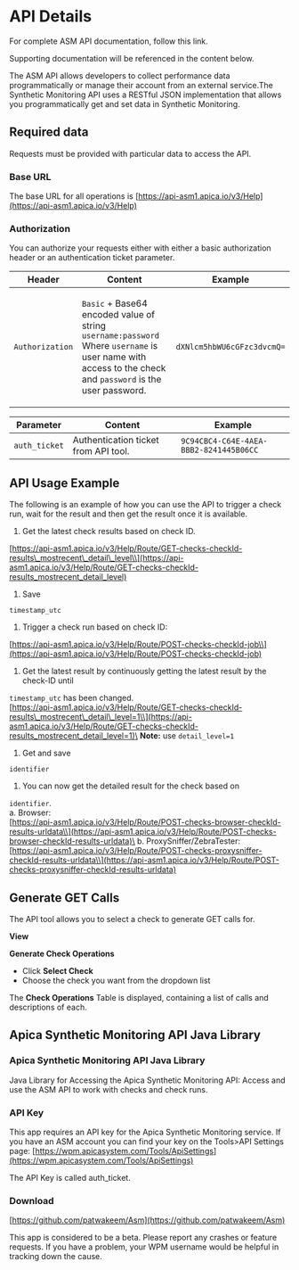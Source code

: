 # API Details

For complete ASM API documentation, follow this link.

Supporting documentation will be referenced in the content below.

The ASM API allows developers to collect performance data programmatically or manage their account from an external service.The Synthetic Monitoring API uses a RESTful JSON implementation that allows you programmatically get and set data in Synthetic Monitoring.



## Required data <a href="#apidetails-requireddata" id="apidetails-requireddata"></a>

Requests must be provided with particular data to access the API.

### Base URL <a href="#apidetails-baseurl" id="apidetails-baseurl"></a>

The base URL for all operations is [https://api-asm1.apica.io/v3/Help](https://api-asm1.apica.io/v3/Help)

### Authorization <a href="#apidetails-authorization" id="apidetails-authorization"></a>

You can authorize your requests either with either a basic authorization header or an authentication ticket parameter.

| Header          | Content                                                                                                                                                                                                        | Example                    |
| --------------- | -------------------------------------------------------------------------------------------------------------------------------------------------------------------------------------------------------------- | -------------------------- |
| `Authorization` | <p><code>Basic</code> + Base64 encoded value of string <code>username:password</code><br>Where <code>username</code> is user name with access to the check and <code>password</code> is the user password.</p> | `dXNlcm5hbWU6cGFzc3dvcmQ=` |

| Parameter     | Content                              | Example                                 |
| ------------- | ------------------------------------ | --------------------------------------- |
| `auth_ticket` | Authentication ticket from API tool. |  `9C94CBC4-C64E-4AEA-BBB2-8241445B06CC` |

## API Usage Example <a href="#apidetails-apiusageexample" id="apidetails-apiusageexample"></a>

The following is an example of how you can use the API to trigger a check run, wait for the result and then get the result once it is available.

1. Get the latest check results based on check ID.

[https://api-asm1.apica.io/v3/Help/Route/GET-checks-checkId-results\_mostrecent\_detail\_level\\](https://api-asm1.apica.io/v3/Help/Route/GET-checks-checkId-results_mostrecent_detail_level)

1. Save

`timestamp_utc`

1. Trigger a check run based on check ID:

[https://api-asm1.apica.io/v3/Help/Route/POST-checks-checkId-job\\](https://api-asm1.apica.io/v3/Help/Route/POST-checks-checkId-job)

1. Get the latest result by continuously getting the latest result by the check-ID until

`timestamp_utc` has been changed.\
[https://api-asm1.apica.io/v3/Help/Route/GET-checks-checkId-results\_mostrecent\_detail\_level=1\\](https://api-asm1.apica.io/v3/Help/Route/GET-checks-checkId-results_mostrecent_detail_level=1)\
**Note:** use `detail_level=1`

1. Get and save

`identifier`

1. You can now get the detailed result for the check based on

`identifier`.\
a. Browser:\
[https://api-asm1.apica.io/v3/Help/Route/POST-checks-browser-checkId-results-urldata\\](https://api-asm1.apica.io/v3/Help/Route/POST-checks-browser-checkId-results-urldata)\
b. ProxySniffer/ZebraTester:\
[https://api-asm1.apica.io/v3/Help/Route/POST-checks-proxysniffer-checkId-results-urldata\\](https://api-asm1.apica.io/v3/Help/Route/POST-checks-proxysniffer-checkId-results-urldata)

## Generate GET Calls <a href="#apidetails-generategetcalls" id="apidetails-generategetcalls"></a>

The API tool allows you to select a check to generate GET calls for.

**View**



**Generate Check Operations**

* Click **Select Check**
* Choose the check you want from the dropdown list

The **Check Operations** Table is displayed, containing a list of calls and descriptions of each.

## Apica Synthetic Monitoring API Java Library <a href="#apidetails-apicasyntheticmonitoringapijavalibrary" id="apidetails-apicasyntheticmonitoringapijavalibrary"></a>

### Apica Synthetic Monitoring API Java Library <a href="#apidetails-apicasyntheticmonitoringapijavalibrary.1" id="apidetails-apicasyntheticmonitoringapijavalibrary.1"></a>



Java Library for Accessing the Apica Synthetic Monitoring API: Access and use the ASM API to work with checks and check runs.

### API Key <a href="#apidetails-apikey" id="apidetails-apikey"></a>

This app requires an API key for the Apica Synthetic Monitoring service. If you have an ASM account you can find your key on the Tools>API Settings page: [https://wpm.apicasystem.com/Tools/ApiSettings](https://wpm.apicasystem.com/Tools/ApiSettings)

The API Key is called auth\_ticket.

### Download <a href="#apidetails-download" id="apidetails-download"></a>

[https://github.com/patwakeem/Asm](https://github.com/patwakeem/Asm)

This app is considered to be a beta. Please report any crashes or feature requests. If you have a problem, your WPM username would be helpful in tracking down the cause.
